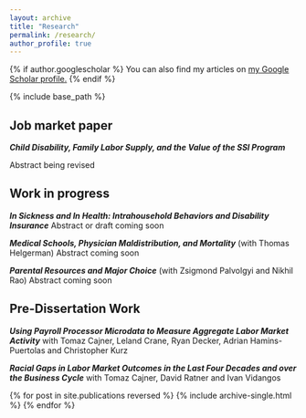 ```yaml
---
layout: archive
title: "Research"
permalink: /research/
author_profile: true
---
```


{% if author.googlescholar %}
  You can also find my articles on <u><a href="{{author.googlescholar}}">my Google Scholar profile</a>.</u>
{% endif %}

{% include base_path %}

## Job market paper
***Child Disability, Family Labor Supply, and the Value of the SSI Program***

Abstract being revised

## Work in progress
***In Sickness and In Health: Intrahousehold Behaviors and Disability Insurance***
Abstract or draft coming soon

***Medical Schools, Physician Maldistribution, and Mortality*** (with Thomas Helgerman)
Abstract coming soon

***Parental Resources and Major Choice*** (with Zsigmond Palvolgyi and Nikhil Rao)
Abstract coming soon

## Pre-Dissertation Work
***Using Payroll Processor Microdata to Measure Aggregate Labor Market Activity*** with Tomaz Cajner, Leland Crane, Ryan Decker, Adrian Hamins-Puertolas and Christopher Kurz

***Racial Gaps in Labor Market Outcomes in the Last Four Decades and over the Business Cycle*** with Tomaz Cajner, David Ratner and Ivan Vidangos


{% for post in site.publications reversed %}
  {% include archive-single.html %}
{% endfor %}
